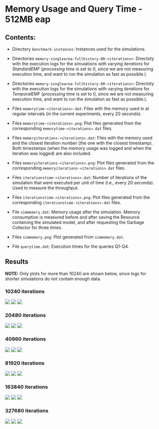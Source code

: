 # Memory Usage and Query Time - 512MB eap

## Contents:

* Directory `benchmark-instances`: Instances used for the simulations.

* Directories `memory-singlearea-fullhistory-00-<iterations>`: Directoty with the execution logs for the simulations with varying *iterations* for *StandardEMF* (*processing time* is set to 0, since we are not measuring execution time, and want to run the simulation as fast as possible.).

* Directories `memory-singlearea-fullhistory-00-<iterations>`: Directoty with the execution logs for the simulations with varying *iterations* for *TemporalEMF* (*processing time* is set to 0, since we are not measuring execution time, and want to run the simulation as fast as possible.).

* Files `memorytime-<iterations>.dat`: Files with the memory used in at regular intervals (in the current experiments, every 20 seconds).

* Files `memorytime-<iterations>.png`: Plot files generated from the corresponding `memorytime-<iterations>.dat` files.

* Files `memoryiterations-<iterations>.dat`: Files with the memory used and the closest iteration number (the one with the closest timestamp). Both timestamps (when the memory usage was logged and when the iteration was logged) are also included.

* Files `memoryiterations-<iterations>.png`: Plot files generated from the corresponding `memoryiterations-<iterations>.dat` files.

* Files `iterationstime-<iterations>.dat`: Number of iterations of the simulation that were executed per unit of time (i.e., every 20 seconds). Used to measure the throughput.

* Files `iterationstime-<iterations>.png`: Plot files generated from the corresponding `iterationstime-<iterations>.dat` files.

* File `simmemory.dat`: Memory usage after the simulation. Memory consumption is measured before and after saving the Resource containing the simulated model, and after requesting the Garbage Collector for three times.

* Files `simmemory.png`: Plot generated from `simmemory.dat`.

* File `querytime.dat`: Execution times for the queries Q1-Q4.


## Results

**NOTE:** Only plots for more than 10240 are shown below, since logs for shorter simulations do not contain enough data.

### 10240 iterations

![](memorytime-0010240.png)
![](memoryiterations-0010240.png)
![](iterationstime-0010240.png)

### 20480 iterations

![](memorytime-0020480.png)
![](memoryiterations-0020480.png)
![](iterationstime-0020480.png)

### 40960 iterations

![](memorytime-0040960.png)
![](memoryiterations-0040960.png)
![](iterationstime-0040960.png)

### 81920 iterations

![](memorytime-0081920.png)
![](memoryiterations-0081920.png)
![](iterationstime-0081920.png)

### 163840 iterations

![](memorytime-0163840.png)
![](memoryiterations-0163840.png)
![](iterationstime-0163840.png)

### 327680 iterations

![](memorytime-0327680.png)
![](memoryiterations-0327680.png)
![](iterationstime-0327680.png)
